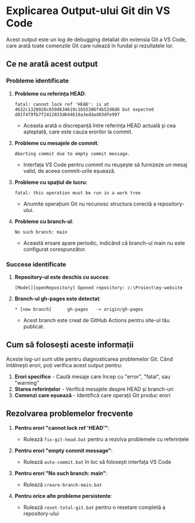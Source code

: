 # Explicarea Output-ului Git din VS Code

Acest output este un log de debugging detaliat din extensia Git a VS Code, care arată toate comenzile Git care rulează în fundal și rezultatele lor.

## Ce ne arată acest output

### Probleme identificate

1. **Probleme cu referința HEAD**:
   ```
   fatal: cannot lock ref 'HEAD': is at 4632c1320928c659d634619c1b55386f4b52d6d6 but expected d81f479fb7f2412033d644619a3eddad03dfe997
   ```
   - Aceasta arată o discrepanță între referința HEAD actuală și cea așteptată, care este cauza erorilor la commit.

2. **Probleme cu mesajele de commit**:
   ```
   Aborting commit due to empty commit message.
   ```
   - Interfața VS Code pentru commit nu reușește să furnizeze un mesaj valid, de aceea commit-urile eșuează.

3. **Probleme cu spațiul de lucru**:
   ```
   fatal: this operation must be run in a work tree
   ```
   - Anumite operațiuni Git nu recunosc structura corectă a repository-ului.

4. **Probleme cu branch-ul**:
   ```
   No such branch: main
   ```
   - Această eroare apare periodic, indicând că branch-ul main nu este configurat corespunzător.

### Succese identificate

1. **Repository-ul este deschis cu succes**:
   ```
   [Model][openRepository] Opened repository: c:\Proiect\my-website
   ```

2. **Branch-ul gh-pages este detectat**:
   ```
   * [new branch]      gh-pages   -> origin/gh-pages
   ```
   - Acest branch este creat de GitHub Actions pentru site-ul tău publicat.

## Cum să folosești aceste informații

Aceste log-uri sunt utile pentru diagnosticarea problemelor Git. Când întâlnești erori, poți verifica acest output pentru:

1. **Erori specifice** - Caută mesaje care încep cu "error", "fatal", sau "warning"
2. **Starea referințelor** - Verifică mesajele despre HEAD și branch-uri
3. **Comenzi care eșuează** - Identifică care operații Git produc erori

## Rezolvarea problemelor frecvente

1. **Pentru erori "cannot lock ref 'HEAD'"**:
   - Rulează `fix-git-head.bat` pentru a rezolva problemele cu referințele

2. **Pentru erori "empty commit message"**:
   - Rulează `auto-commit.bat` în loc să folosești interfața VS Code

3. **Pentru erori "No such branch: main"**:
   - Rulează `creare-branch-main.bat` 

4. **Pentru orice alte probleme persistente**:
   - Rulează `reset-total-git.bat` pentru o resetare completă a repository-ului

